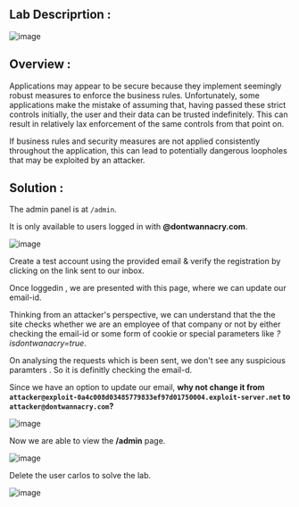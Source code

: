 ## Lab Descriprtion :

![image](https://github.com/sh3bu/Portswigger_labs/assets/67383098/1168b2af-7120-4f1b-8c7e-059f56d7c6e6)

## Overview :

 Applications may appear to be secure because they implement seemingly robust measures to enforce the business rules. Unfortunately, some applications make the mistake of assuming that, having passed these strict controls initially, the user and their data can be trusted indefinitely. This can result in relatively lax enforcement of the same controls from that point on.

If business rules and security measures are not applied consistently throughout the application, this can lead to potentially dangerous loopholes that may be exploited by an attacker. 

## Solution :

The admin panel is at `/admin`.

It is only available to users logged in with **@dontwannacry.com**.

![image](https://github.com/sh3bu/Portswigger_labs/assets/67383098/60115bca-bab3-4dce-93ee-c247948d29be)


Create a test account using the provided email & verify the registration by clicking on the link sent to our inbox.


Once loggedin , we are presented with this page, where we can update our email-id.

Thinking from an attacker's perspective, we can understand that the the site checks whether we are an employee of that company or not by either checking the email-id or some form of cookie or special parameters like *?isdontwanacry=true*.

On analysing the requests which is been sent, we don't see any suspicious paramters . So it is  definitly checking the email-d.

Since we have an option to update our email, **why not change it from `attacker@exploit-0a4c008d03485779833ef97d01750004.exploit-server.net` to `attacker@dontwannacry.com`?**

![image](https://github.com/sh3bu/Portswigger_labs/assets/67383098/24e67979-1dc1-4536-a349-e9bf4351031d)


Now we are able to view the **/admin** page.

![image](https://github.com/sh3bu/Portswigger_labs/assets/67383098/1ca25b61-05ab-4bdf-9fba-b9c3f963bd07)

Delete the user carlos to solve the lab.

![image](https://github.com/sh3bu/Portswigger_labs/assets/67383098/a718b2f1-fedc-4f9a-80b6-c4b2b757ca48)
